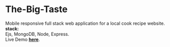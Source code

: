 ﻿# The-Big-Taste

Mobile responsive full stack web application for a local cook recipe website.    
<b>stack:</b>  
Ejs, MongoDB, Node, Express.  
Live Demo <b><a href="https://thebigtaste.herokuapp.com/">here</a></b>.
